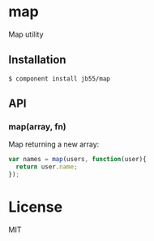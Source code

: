 # map

  Map utility

## Installation

    $ component install jb55/map

## API

### map(array, fn)

  Map returning a new array:

```js
var names = map(users, function(user){
  return user.name;
});
```

# License

  MIT

